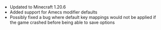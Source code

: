 - Updated to Minecraft 1.20.6
- Added support for Amecs modifier defaults
- Possibly fixed a bug where default key mappings would not be applied if the game crashed before being able to save options